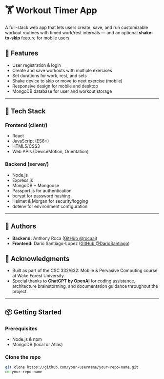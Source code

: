 # 🏋️ Workout Timer App

A full-stack web app that lets users create, save, and run customizable workout routines with timed work/rest intervals — and an optional **shake-to-skip** feature for mobile users.

## 🚀 Features

- User registration & login
- Create and save workouts with multiple exercises
- Set durations for work, rest, and sets
- Shake device to skip or move to next exercise (mobile)
- Responsive design for mobile and desktop
- MongoDB database for user and workout storage

---

## 🧰 Tech Stack

### Frontend (client/)
- React
- JavaScript (ES6+)
- HTML5/CSS3
- Web APIs (DeviceMotion, Orientation)

### Backend (server/)
- Node.js
- Express.js
- MongoDB + Mongoose
- Passport.js for authentication
- bcrypt for password hashing
- Helmet & Morgan for security/logging
- dotenv for environment configuration

---

## 🤝 Authors

- **Backend:** Anthony Roca ([GitHub @rocaaj](https://github.com/rocaaj))
- **Frontend:** Dario Santiago-Lopez ([GitHub @DarioSantiago](https://github.com/DarioSantiago))

## 🙏 Acknowledgments

- Built as part of the CSC 332/632: Mobile & Pervasive Computing course at Wake Forest University.
- Special thanks to **ChatGPT by OpenAI** for coding assistance, architecture brainstorming, and documentation guidance throughout the project.

---

## 📦 Getting Started

### Prerequisites
- Node.js & npm
- MongoDB (local or Atlas)

### Clone the repo

```bash
git clone https://github.com/your-username/your-repo-name.git
cd your-repo-name

